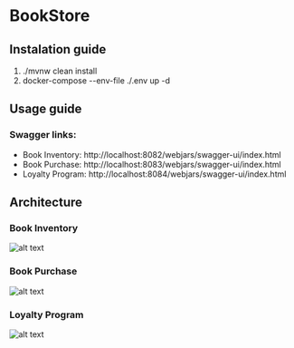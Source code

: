 # BookStore

## Instalation guide

1. ./mvnw clean install
2.  docker-compose --env-file ./.env up -d 

## Usage guide

### Swagger links:

- Book Inventory: http://localhost:8082/webjars/swagger-ui/index.html
- Book Purchase: http://localhost:8083/webjars/swagger-ui/index.html
- Loyalty Program: http://localhost:8084/webjars/swagger-ui/index.html

## Architecture

### Book Inventory

![alt text](https://i.ibb.co/FhT7RLM/Package-book.png)

### Book Purchase

![alt text](https://i.ibb.co/3zbMSCZ/Order.png)

### Loyalty Program

![alt text](https://i.ibb.co/x8wZM6b/Package-loyalty.png)

